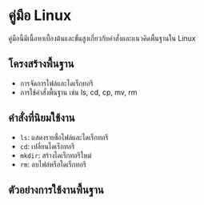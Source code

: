 # คู่มือ Linux

คู่มือนี้มีเนื้อหาเบื้องต้นและขั้นสูงเกี่ยวกับคำสั่งและแนวคิดพื้นฐานใน Linux

## โครงสร้างพื้นฐาน
- การจัดการไฟล์และไดเร็กทอรี
- การใช้คำสั่งพื้นฐาน เช่น ls, cd, cp, mv, rm

## คำสั่งที่นิยมใช้งาน
- `ls`: แสดงรายชื่อไฟล์และไดเร็กทอรี
- `cd`: เปลี่ยนไดเร็กทอรี
- `mkdir`: สร้างไดเร็กทอรีใหม่
- `rm`: ลบไฟล์หรือไดเร็กทอรี

## ตัวอย่างการใช้งานพื้นฐาน
